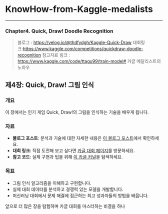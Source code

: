 # KnowHow-from-Kaggle-medalists
---
### Chapter4. Quick, Draw! Doodle Recognition
>블로그 : https://velog.io/@thdfydgh/Kaggle-Quick-Draw
>대회링크:https://www.kaggle.com/competitions/quickdraw-doodle-recognition
>참고자료 링크 : https://www.kaggle.com/code/ttagu99/train-model# 카글 메달리스트의 노하우

## 제4장: Quick, Draw! 그림 인식

### 개요
이 장에서는 인기 게임 Quick, Draw!의 그림을 인식하는 기술을 배우게 됩니다.

### 자료
- **블로그 포스트**: 분석과 기술에 대한 자세한 내용은 [이 블로그 포스트](https://velog.io/@thdfydgh/Kaggle-Quick-Draw)에서 확인하세요.
- **대회 링크**: 직접 도전해 보고 싶다면 [카글 대회 페이지](https://www.kaggle.com/competitions/quickdraw-doodle-recognition)를 방문하세요.
- **참고 코드**: 실제 구현과 팁을 위해 [이 카글 커널](https://www.kaggle.com/code/ttagu99/train-model)을 탐색하세요.

### 목표
- 그림 인식 알고리즘을 이해하고 구현합니다.
- 실제 대회 데이터를 분석하고 경쟁력 있는 모델을 개발합니다.
- 머신러닝 대회에서 문제 해결에 접근하는 최고 성과자들의 방법을 배웁니다.

앞으로 더 많은 장을 탐험하며 카글 대회를 마스터하는 비결을 하나
